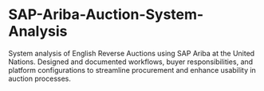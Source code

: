 # SAP-Ariba-Auction-System-Analysis
System analysis of English Reverse Auctions using SAP Ariba at the United Nations. Designed and documented workflows, buyer responsibilities, and platform configurations to streamline procurement and enhance usability in auction processes.
